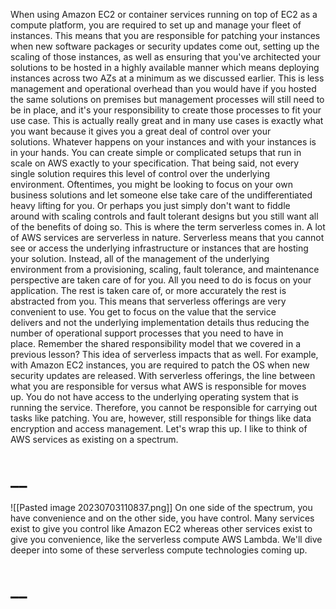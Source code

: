 When using Amazon EC2 or container services running on top of EC2 as a compute platform, you are required to set up and manage your fleet of instances. This means that you are responsible for patching your instances when new software packages or security updates come out, setting up the scaling of those instances, as well as ensuring that you've architected your solutions to be hosted in a highly available manner which means deploying instances across two AZs at a minimum as we discussed earlier. This is less management and operational overhead than you would have if you hosted the same solutions on premises but management processes will still need to be in place, and it's your responsibility to create those processes to fit your use case. This is actually really great and in many use cases is exactly what you want because it gives you a great deal of control over your solutions. Whatever happens on your instances and with your instances is in your hands. You can create simple or complicated setups that run in scale on AWS exactly to your specification. That being said, not every single solution requires this level of control over the underlying environment. Oftentimes, you might be looking to focus on your own business solutions and let someone else take care of the undifferentiated heavy lifting for you. Or perhaps you just simply don't want to fiddle around with scaling controls and fault tolerant designs but you still want all of the benefits of doing so. This is where the term serverless comes in. A lot of AWS services are serverless in nature. Serverless means that you cannot see or access the underlying infrastructure or instances that are hosting your solution. Instead, all of the management of the underlying environment from a provisioning, scaling, fault tolerance, and maintenance perspective are taken care of for you. All you need to do is focus on your application. The rest is taken care of, or more accurately the rest is abstracted from you. This means that serverless offerings are very convenient to use. You get to focus on the value that the service delivers and not the underlying implementation details thus reducing the number of operational support processes that you need to have in place. Remember the shared responsibility model that we covered in a previous lesson? This idea of serverless impacts that as well. For example, with Amazon EC2 instances, you are required to patch the OS when new security updates are released. With serverless offerings, the line between what you are responsible for versus what AWS is responsible for moves up. You do not have access to the underlying operating system that is running the service. Therefore, you cannot be responsible for carrying out tasks like patching. You are, however, still responsible for things like data encryption and access management. Let's wrap this up. I like to think of AWS services as existing on a spectrum. 
# __
![[Pasted image 20230703110837.png]]
On one side of the spectrum, you have convenience and on the other side, you have control. Many services exist to give you control like Amazon EC2 whereas other services exist to give you convenience, like the serverless compute AWS Lambda. We'll dive deeper into some of these serverless compute technologies coming up.
# __